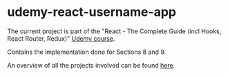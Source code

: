 # udemy-react-username-app

The current project is part of the "React - The Complete Guide (incl Hooks, React Router, Redux)" [Udemy course](https://www.udemy.com/course/react-the-complete-guide-incl-redux/).

Contains the implementation done for Sections 8 and 9.

An overview of all the projects involved can be found [here](https://github.com/mariamihai/udemy-react-overview).
